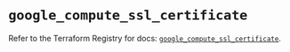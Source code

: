 # `google_compute_ssl_certificate`

Refer to the Terraform Registry for docs: [`google_compute_ssl_certificate`](https://registry.terraform.io/providers/hashicorp/google/6.49.1/docs/resources/compute_ssl_certificate).
